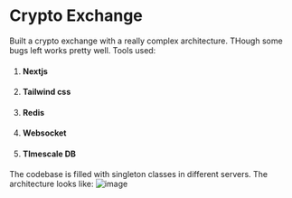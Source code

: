 # Crypto Exchange
Built a crypto exchange with a really complex architecture. THough some bugs left works pretty well. Tools used:
1. #### Nextjs
2. #### Tailwind css
3. #### Redis
4. #### Websocket
5. #### TImescale DB

The codebase is filled with singleton classes in different servers. The architecture looks like:
![image](https://github.com/user-attachments/assets/c27a8fd5-ee1c-42fa-846b-9ddf2465d8dc)

